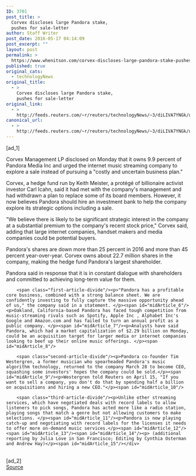 ```yaml
---
ID: 3701
post_title: >
  Corvex discloses large Pandora stake,
  pushes for sale-letter
author: Staff Writer
post_date: 2016-05-17 04:14:09
post_excerpt: ""
layout: post
permalink: >
  https://www.whenitson.com/corvex-discloses-large-pandora-stake-pushes-for-sale-letter/
published: true
original_cats:
  - technologyNews
original_title:
  - >
    Corvex discloses large Pandora stake,
    pushes for sale-letter
original_link:
  - >
    http://feeds.reuters.com/~r/reuters/technologyNews/~3/diLIVA7YNGk/us-pandora-corvex-m-a-idUSKCN0Y800P
canonical_url:
  - >
    http://feeds.reuters.com/~r/reuters/technologyNews/~3/diLIVA7YNGk/us-pandora-corvex-m-a-idUSKCN0Y800P
---
```

 [ad_1]
<br><div id="articleText">
<span id="midArticle_start"/>

<span id="midArticle_0"/><span class="focusParagraph" readability="4"><p><span class="articleLocatio&lt;/span&gt;n">Corvex Management LP disclosed on Monday that it owns 9.9 percent of Pandora Media Inc and urged the internet music streaming company to explore a sale instead of pursuing a "costly and uncertain business plan." </span></p></span><span id="midArticle_1"/><p>Corvex, a hedge fund run by Keith Meister, a protégé of billionaire activist investor Carl Icahn, said it had met with the company's management and had withdrawn a plan to replace some of its board members. However, it now believes Pandora should hire an investment bank to help the company explore its strategic options including a sale.</p><span id="midArticle_2"/><p>"We believe there is likely to be significant strategic interest in the company at a substantial premium to the company's recent stock price," Corvex said, adding that large internet companies, handset makers and media companies could be potential buyers.</p><span id="midArticle_3"/><p>Pandora's shares are down more than 25 percent in 2016 and more than 45 percent year-over-year. Corvex owns about 22.7 million shares in the company, making the hedge fund Pandora's largest shareholder. </p><span id="midArticle_4"/><p>Pandora said in response that it is in constant dialogue with shareholders and committed to achieving long-term value for them. </p><span id="midArticle_5"/>
        
        <span class="first-article-divide"/><p>"Pandora has a profitable core business, combined with a strong balance sheet. We are confidently investing to fully capture the massive opportunity ahead of us," the company said in a statement. </p><span id="midArticle_6"/><p>Oakland, California-based Pandora has faced tough competition from music-streaming rivals such as Spotify, Apple Inc , Alphabet Inc's  Google and Amazon.com and has failed to turn an annual profit as a public company. </p><span id="midArticle_7"/><p>Analysts have said Pandora, which had a market capitalization of $2.29 billion on Monday, could be an acquisition target for larger media or internet companies looking to beef up their online music offerings. </p><span id="midArticle_8"/>
        
        <span class="second-article-divide"/><p>Pandora co-founder Tim Westergren, a former musician who spearheaded Pandora's music algorithm technology, returned to the company March 28 to become CEO, squashing some investors' hopes the company could be sold.</p><span id="midArticle_9"/><p>Westergren told Reuters on April 15, "If you want to sell a company, you don't do that by spending half a billion on acquisitions and hiring a new CEO."</p><span id="midArticle_10"/>
        
        <span class="third-article-divide"/><p>Unlike other streaming services, which have negotiated deals with record labels to allow listeners to pick songs, Pandora has acted more like a radio station, playing songs that match a genre but not allowing customers to make selections. </p><span id="midArticle_11"/><p>Pandora is now playing catch-up and negotiating with record labels for the licenses it needs to offer more on-demand music services.</p><span id="midArticle_12"/><span id="midArticle_13"/><span id="midArticle_14"/><p> (additional reporting by Julia Love in San Francisco; Editing by Cynthia Osterman and Andrew Hay)</p><span id="midArticle_15"/></div>
<br>[ad_2]
<br><a href="http://feeds.reuters.com/~r/reuters/technologyNews/~3/diLIVA7YNGk/us-pandora-corvex-m-a-idUSKCN0Y800P">Source </a>